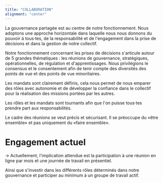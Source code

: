 ```yaml
---
title: "COLLABORATION"
alignment: "center"
---
```


La gouvernance partagée est au centre de notre fonctionnement. Nous adoptons une approche horizontale dans laquelle nous nous donnons du pouvoir à tous·tes, de la responsabilité et de l'engagement dans la prise de décisions et dans la gestion de notre collectif.

Notre fonctionnement concernant les prises de décisions s'articule autour de 5 grandes thématiques : les réunions de gouvernance, stratégiques, opérationnelles, de régulation et d'apprentissages. Nous privilégions le consensus et le consentement afin de tenir compte des diversités des points de vue et des points de vue minoritaires.

Les mandats sont clairement définis, cela nous permet de nous emparer des rôles avec autonomie et de développer la confiance dans le collectif pour la réalisation des missions portées par les autres.

Les rôles et les mandats sont tournants afin que l'on puisse tous·tes prendre part aux responsabilités.

Le cadre des réunions se veut précis et sécurisant. Il se préoccupe du «être ensemble» et pas uniquement du «faire ensemble».

# Engagement actuel

→ Actuellement, l'implication attendue est la participation à une réunion en ligne par mois et une journée de travail en présentiel.

Ainsi que s'investir dans les différents rôles déterminés dans notre gouvernance et participer au minimum à un groupe de travail actif.
